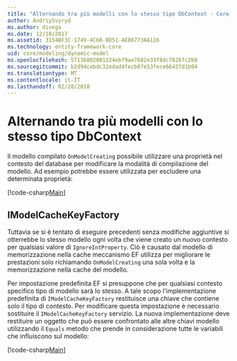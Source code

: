 ```yaml
---
title: "Alternando tra più modelli con lo stesso tipo DbContext - Core a Entity Framework"
author: AndriySvyryd
ms.author: divega
ms.date: 12/10/2017
ms.assetid: 3154BF3C-1749-4C60-8D51-AE86773AA116
ms.technology: entity-framework-core
uid: core/modeling/dynamic-model
ms.openlocfilehash: 57136802001124ebf9ae7682e33f8dc7826fc2b0
ms.sourcegitcommit: b2d94cebdc32edad4fecb07e53fece66437d1b04
ms.translationtype: MT
ms.contentlocale: it-IT
ms.lasthandoff: 02/28/2018
---
```

# <a name="alternating-between-multiple-models-with-the-same-dbcontext-type"></a>Alternando tra più modelli con lo stesso tipo DbContext

Il modello compilato `OnModelCreating` possibile utilizzare una proprietà nel contesto del database per modificare la modalità di compilazione del modello. Ad esempio potrebbe essere utilizzata per escludere una determinata proprietà:

[!code-csharp[Main](../../../samples/core/DynamicModel/DynamicContext.cs?name=Class)]

## <a name="imodelcachekeyfactory"></a>IModelCacheKeyFactory
Tuttavia se si è tentato di eseguire precedenti senza modifiche aggiuntive si otterrebbe lo stesso modello ogni volta che viene creato un nuovo contesto per qualsiasi valore di `IgnoreIntProperty`. Ciò è causato dal modello di memorizzazione nella cache meccanismo EF utilizza per migliorare le prestazioni solo richiamando `OnModelCreating` una sola volta e la memorizzazione nella cache del modello.

Per impostazione predefinita EF si presuppone che per qualsiasi contesto specifico tipo di modello sarà lo stesso. A tale scopo l'implementazione predefinita di `IModelCacheKeyFactory` restituisce una chiave che contiene solo il tipo di contesto. Per modificare questa impostazione è necessario sostituire il `IModelCacheKeyFactory` servizio. La nuova implementazione deve restituire un oggetto che può essere confrontato alle altre chiavi modello utilizzando il `Equals` metodo che prende in considerazione tutte le variabili che influiscono sul modello:

[!code-csharp[Main](../../../samples/core/DynamicModel/DynamicModelCacheKeyFactory.cs?name=Class)]
